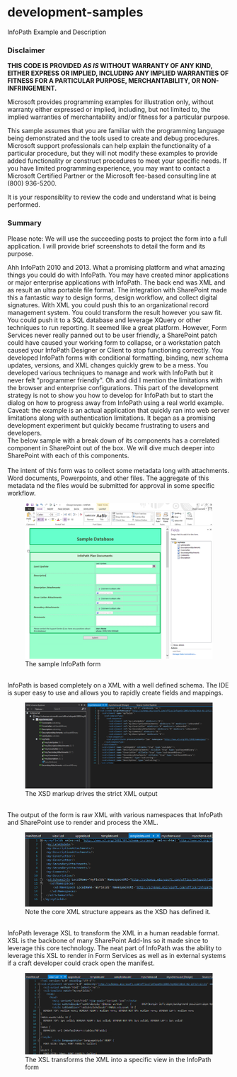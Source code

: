 ﻿# development-samples
InfoPath Example and Description

### Disclaimer ###
**THIS CODE IS PROVIDED *AS IS* WITHOUT WARRANTY OF ANY KIND, EITHER EXPRESS OR IMPLIED, INCLUDING ANY IMPLIED WARRANTIES OF FITNESS FOR A PARTICULAR PURPOSE, MERCHANTABILITY, OR NON-INFRINGEMENT.**

Microsoft provides programming examples for illustration only, without 
warranty either expressed or implied, including, but not limited to, the
implied warranties of merchantability and/or fitness for a particular 
purpose.  

This sample assumes that you are familiar with the programming language
being demonstrated and the tools used to create and debug procedures. 
Microsoft support professionals can help explain the functionality of a
particular procedure, but they will not modify these examples to provide
added functionality or construct procedures to meet your specific needs. 
If you have limited programming experience, you may want to contact a 
Microsoft Certified Partner or the Microsoft fee-based consulting line 
at (800) 936-5200. 

It is your responsiblity to review the code and understand what is being performed.


### Summary ###
Please note: We will use the succeeding posts to project the form into a full application.  I will provide brief screenshots to detail the form and its purpose.

<div>
    Ahh InfoPath 2010 and 2013.  What a promising platform and what amazing things you could do with InfoPath.  You may have created minor applications or major enterprise applications with InfoPath.  The back end was XML and as result an ultra portable file format.  The integration with SharePoint made this a fantastic way to design forms, design workflow, and collect digital signatures.  With XML you could push this to an organizational record management system.   You could transform the result however you saw fit.  You could push it to a SQL database and leverage XQuery or other techniques to run reporting.  It seemed like a great platform.  However, Form Services never really panned out to be user friendly, a SharePoint patch could have caused your working form to collapse, or a workstation patch caused your InfoPath Designer or Client to stop functioning correctly.   You developed InfoPath forms with conditional formatting, binding, new schema updates, versions, and XML changes quickly grew to be a mess.  You developed various techniques to manage and work with InfoPath but it never felt "programmer friendly".  Oh and did I mention the limitations with the browser and enterprise configurations.   This part of the development strategy is not to show you how to develop for InfoPath but to start the dialog on how to progress away from InfoPath using a real world example.    Caveat: the example is an actual application that quickly ran into web server limitations along with authentication limitations.  It began as a promising development experiment but quickly became frustrating to users and developers.
</div>

<div>
    The below sample with a break down of its components has a correlated component in SharePoint out of the box.  We will dive much deeper into SharePoint with each of this components.
</div>

<br />

<div>
    The intent of this form was to collect some metadata long with attachments.  Word documents, Powerpoints, and other files.  The aggregate of this metadata nd the files would be submitted for approval in some specific workflow.
</div>
<figure>
    <img src="https://github.com/pinch-perfect/development-samples/blob/master/InfoPath/imgs/infopath-sample1.PNG" width="500" />
    <br />
    <figcaption>The sample InfoPath form</figcaption>
</figure>

<br />

<div>
    InfoPath is based completely on a XML with a well defined schema.  The IDE is super easy to use and allows you to rapidly create fields and mappings.
</div>
<figure>
    <img src="https://github.com/pinch-perfect/development-samples/blob/master/InfoPath/imgs/infopath-schema.PNG" width="500" />
    <br />
    <figcaption>The XSD markup drives the strict XML output</figcaption>
</figure>


<br />

<div>
    The output of the form is raw XML with various namespaces that InfoPath and SharePoint use to render and process the XML.
</div>
<figure>
    <img src="https://github.com/pinch-perfect/development-samples/blob/master/InfoPath/imgs/infopath-samplexml.PNG" width="500" />
    <br />
    <figcaption>Note the core XML structure appears as the XSD has defined it.</figcaption>
</figure>


<br />
<div>
    InfoPath leverage XSL to transform the XML in a human readable format.  XSL is the backbone of many SharePoint Add-Ins so it made since to leverage this core technology.  The neat part of InfoPath was the ability to leverage this XSL to render in Form Services as well as in external systems if a craft developer could crack open the manifest.
</div>
<figure>
    <img src="https://github.com/pinch-perfect/development-samples/blob/master/InfoPath/imgs/infopath-samplexsl.PNG" width="500" />
    <br />
    <figcaption>The XSL transforms the XML into a specific view in the InfoPath form</figcaption>
</figure>